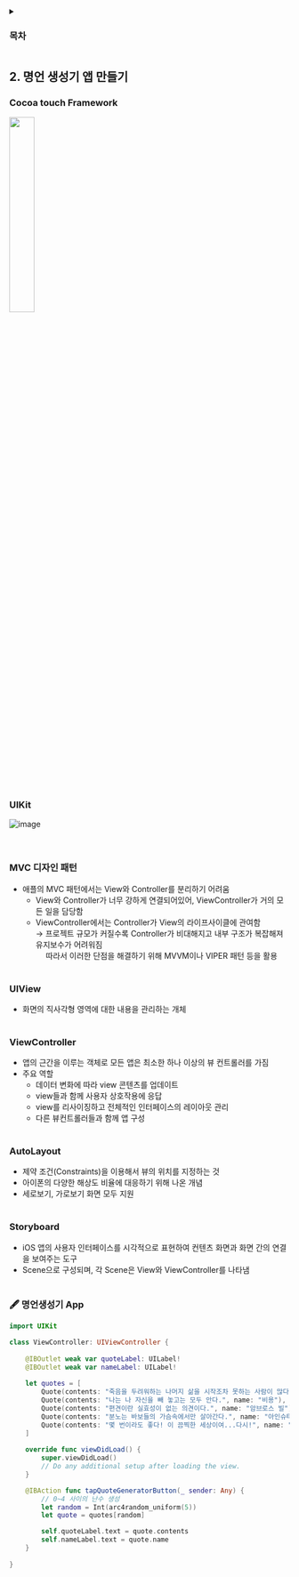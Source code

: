 <details>
<summary><h3>목차</h3></summary>
<div markdown="1">

  &emsp; 1. Swift 기본 문법<br>
  &emsp; 2. 명언 생성기 앱 만들기<br>
</div>
</details>

## 2. 명언 생성기 앱 만들기

### Cocoa touch Framework
<img src="https://github.com/julia8024/julia8024/assets/79641953/829780ca-b9b9-4f61-af14-5db2b1185773" width="30%">
<br><br><br>

### UIKit
![image](https://github.com/julia8024/julia8024/assets/79641953/4367c33b-6305-41ba-b2bd-e3e5737fb378)
<br><br><br>

### MVC 디자인 패턴
- 애플의 MVC 패턴에서는 View와 Controller를 분리하기 어려움
  - View와 Controller가 너무 강하게 연결되어있어, ViewController가 거의 모든 일을 담당함
  - ViewController에서는 Controller가 View의 라이프사이클에 관여함
  <br>→ 프로젝트 규모가 커질수록 Controller가 비대해지고 내부 구조가 복잡해져 유지보수가 어려워짐
  <br>&emsp; 따라서 이러한 단점을 해결하기 위해 MVVM이나 VIPER 패턴 등을 활용
<br><br>

### UIView
- 화면의 직사각형 영역에 대한 내용을 관리하는 개체
<br><br>

### ViewController
- 앱의 근간을 이루는 객체로 모든 앱은 최소한 하나 이상의 뷰 컨트롤러를 가짐
- 주요 역할
    - 데이터 변화에 따라 view 콘텐츠를 업데이트
    - view들과 함께 사용자 상호작용에 응답
    - view를 리사이징하고 전체적인 인터페이스의 레이아웃 관리
    - 다른 뷰컨트롤러들과 함께 앱 구성
<br><br>

### AutoLayout
- 제약 조건(Constraints)을 이용해서 뷰의 위치를 지정하는 것
- 아이폰의 다양한 해상도 비율에 대응하기 위해 나온 개념
- 세로보기, 가로보기 화면 모두 지원
<br><br>

### Storyboard
- iOS 앱의 사용자 인터페이스를 시각적으로 표현하여 컨텐츠 화면과 화면 간의 연결을 보여주는 도구
- Scene으로 구성되며, 각 Scene은 View와 ViewController를 나타냄
<br><br>

### 🖋️ 명언생성기 App
```swift
import UIKit

class ViewController: UIViewController {
    
    @IBOutlet weak var quoteLabel: UILabel!
    @IBOutlet weak var nameLabel: UILabel!
    
    let quotes = [
        Quote(contents: "죽음을 두려워하는 나머지 삶을 시작조차 못하는 사람이 많다.", name: "벤다이크"),
        Quote(contents: "나는 나 자신을 빼 놓고는 모두 안다.", name: "비용"),
        Quote(contents: "편견이란 실효성이 없는 의견이다.", name: "암브로스 빌"),
        Quote(contents: "분노는 바보들의 가슴속에서만 살아간다.", name: "아인슈타인"),
        Quote(contents: "몇 번이라도 좋다! 이 끔찍한 세상이여...다시!", name: "니체")
    ]
    
    override func viewDidLoad() {
        super.viewDidLoad()
        // Do any additional setup after loading the view.
    }

    @IBAction func tapQuoteGeneratorButton(_ sender: Any) {
        // 0~4 사이의 난수 생성
        let random = Int(arc4random_uniform(5))
        let quote = quotes[random]

        self.quoteLabel.text = quote.contents
        self.nameLabel.text = quote.name
    }
    
}

```

